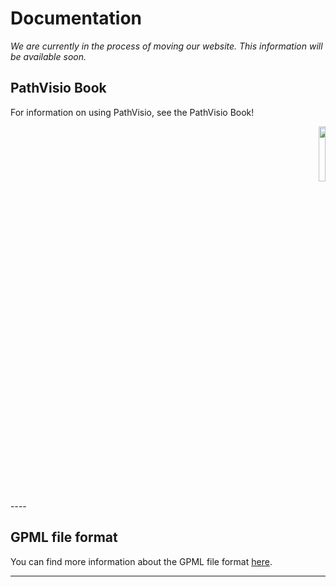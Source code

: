 # Documentation

*We are currently in the process of moving our website. This information will be available soon.*

## PathVisio Book

For information on using PathVisio, see the PathVisio Book! 
<a href="google.com"></a>
<div>
<p align="right">
  <img width="15%" src="[https://github.com/PathVisio/pathvisio.github.io/blob/master/images/logos/pathvisio-book-logo.png](https://pathvisio.github.io/images/logos/pathvisio-book-logo.png)">
  <br> 
</p>
</div>
---- 

## GPML file format

You can find more information about the GPML file format [here](https://pathvisio.github.io/documentation/GPML).

----
